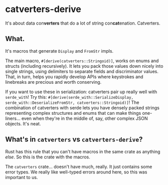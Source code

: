 catverters-derive
=================

It's about data con**verters** that do a lot of string con**cat**enation.  Catverters.


What.
-----

It's macros that generate `Display` and `FromStr` impls.

The main macro, `#[derive(catverters::Stringoid)]`, works on enums and structs (including recursively).
It lets you pack those values down nicely into single strings, using delimiters to separate fields and discriminator values.
That, in turn, helps you rapidly develop APIs where keystrokes and linebreaks are precious and worth conserving.

If you want to use these in serialization:
catverters pair up really well with `serde_with`!
Try this: `#[derive(serde_with::SerializeDisplay, serde_with::DeserializeFromStr, catverters::Stringoid)]`!
The combination of catverters with serde lets you have densely packed strings representing complex structures and enums
that can make things one-liners... even when they're in the middle of, say, other complex JSON objects.
It's neat.


What's in `catverters` vs `catverters-derive`?
----------------------------------------------

Rust has this rule that you can't have macros in the same crate as anything _else_.
So this is the crate with the macros.

The `catverters` crate... doesn't have much, really.  It just contains some error types.
We really like well-typed errors around here, so this was important to us.

